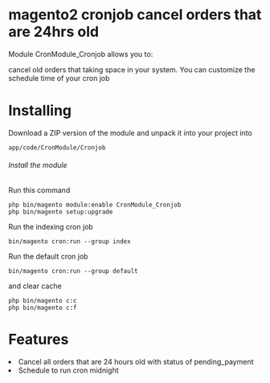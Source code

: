 # magento2 cronjob cancel orders that are 24hrs old
Module CronModule_Cronjob allows you to:

cancel old orders that taking space in your system. You can customize the schedule time of your cron job

# Installing
Download a ZIP version of the module and unpack it into your project into

```
app/code/CronModule/Cronjob

```

###### Install the module
Run this command

```
php bin/magento module:enable CronModule_Cronjob
php bin/magento setup:upgrade
```
Run the indexing cron job
```
bin/magento cron:run --group index
```
Run the default cron job
```
bin/magento cron:run --group default
```
and clear cache 

```
php bin/magento c:c
php bin/magento c:f

```
# Features

<li>Cancel all orders that are 24 hours old with status of pending_payment</li>
<li> Schedule to run cron midnight </li>
